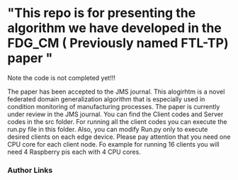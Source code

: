 # "This repo is for presenting the algorithm we have developed in the FDG_CM ( Previously named FTL-TP) paper "
Note the code is not completed yet!!!

The paper has been accepted to the JMS journal. This alogirhtm is a novel federated domain generalization algorithm that is especially used in condition monitoring of manufacturing processes. The paper is currently under review in the JMS journal.
You can find the Client codes and Server codes in the src folder.
For running all the client codes you can execute the run.py file in this folder. Also, you can modify Run.py only to execute desired clients on each edge device. Please pay attention that you need one CPU core for each client node. Fo example for running 16 clients you will need 4 Raspberry pis each with 4 CPU cores. 


### Author Links
